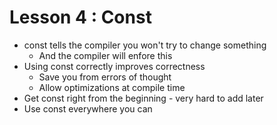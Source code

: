 # Lesson 4 : Const
* const tells the compiler you won't try to change something
   * And the compiler will enfore this
* Using const correctly improves correctness
   * Save you from errors of thought
   * Allow optimizations at compile time
* Get const right from the beginning - very hard to add later
* Use const everywhere you can
